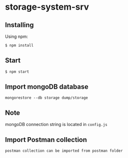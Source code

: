 # storage-system-srv

## Installing

Using npm:

```bash
$ npm install 
```

## Start

```bash
$ npm start
```

## Import mongoDB database

```
mongorestore --db storage dump/storage
```

## Note
mongoDB connection string is located in `config.js`


## Import Postman collection

```
postman collection can be imported from postman folder
```